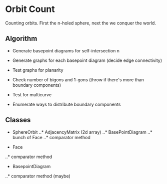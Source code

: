 # Orbit Count

Counting orbits.  First the n-holed sphere, next the we conquer the world.

## Algorithm

- Generate basepoint diagrams for self-intersection n

- Generate graphs for each basepoint diagram (decide edge connectivity)

- Test graphs for planarity

- Check number of bigons and 1-gons (throw if there's more than boundary components)

- Test for multicurve

- Enumerate ways to distribute boundary components

## Classes

- SphereOrbit
..* AdjacencyMatrix (2d array)
..* BasePointDiagram
..* bunch of Face
..* comparator method

- Face

..* comparator method

- BasepointDiagram

..* comparator method (maybe)

